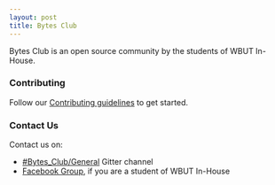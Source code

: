```yaml
---
layout: post
title: Bytes Club
---
```



Bytes Club is an open source community by the students of WBUT In-House.

### Contributing

Follow our [Contributing guidelines](/contributing) to get started.

### Contact Us

Contact us on: 

* [#Bytes_Club/General](https://gitter.im/Bytes_Club/General) Gitter channel
* [Facebook Group](https://www.facebook.com/groups/718359538212066/), if you are a student of WBUT In-House
